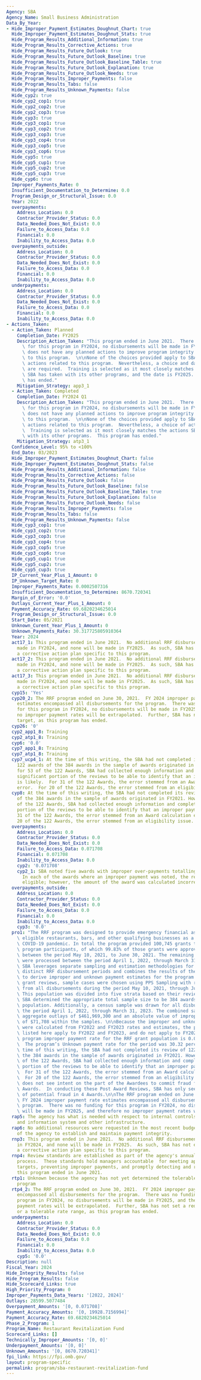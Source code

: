 ```yaml
---
Agency: SBA
Agency_Name: Small Business Administration
Data_By_Year:
- Hide_Improper_Payment_Estimates_Doughnut_Chart: true
  Hide_Improper_Payment_Estimates_Doughnut_Stats: true
  Hide_Program_Results_Additional_Information: true
  Hide_Program_Results_Corrective_Actions: true
  Hide_Program_Results_Future_Outlook: true
  Hide_Program_Results_Future_Outlook_Baseline: true
  Hide_Program_Results_Future_Outlook_Baseline_Table: true
  Hide_Program_Results_Future_Outlook_Explanation: true
  Hide_Program_Results_Future_Outlook_Needs: true
  Hide_Program_Results_Improper_Payments: false
  Hide_Program_Results_Tabs: false
  Hide_Program_Results_Unknown_Payments: false
  Hide_cyp2: true
  Hide_cyp2_cop1: true
  Hide_cyp2_cop2: true
  Hide_cyp2_cop3: true
  Hide_cyp3: true
  Hide_cyp3_cop1: true
  Hide_cyp3_cop2: true
  Hide_cyp3_cop3: true
  Hide_cyp3_cop4: true
  Hide_cyp3_cop5: true
  Hide_cyp3_cop6: true
  Hide_cyp5: true
  Hide_cyp5_cup1: true
  Hide_cyp5_cup2: true
  Hide_cyp5_cup3: true
  Hide_cyp6: true
  Improper_Payments_Rate: 0
  Insufficient_Documentation_to_Determine: 0.0
  Program_Design_or_Structural_Issue: 0.0
  Year: 2022
  overpayments:
    Address_Location: 0.0
    Contractor_Provider_Status: 0.0
    Data_Needed_Does_Not_Exist: 0.0
    Failure_to_Access_Data: 0.0
    Financial: 0.0
    Inability_to_Access_Data: 0.0
  overpayments_outside:
    Address_Location: 0.0
    Contractor_Provider_Status: 0.0
    Data_Needed_Does_Not_Exist: 0.0
    Failure_to_Access_Data: 0.0
    Financial: 0.0
    Inability_to_Access_Data: 0.0
  underpayments:
    Address_Location: 0.0
    Contractor_Provider_Status: 0.0
    Data_Needed_Does_Not_Exist: 0.0
    Failure_to_Access_Data: 0.0
    Financial: 0.0
    Inability_to_Access_Data: 0.0
- Actions_Taken:
  - Action_Taken: Planned
    Completion_Date: FY2025
    Description_Action_Taken: "This program ended in June 2021.  There was no funding\
      \ for this program in FY2024, no disbursements will be made in FY2025.  SBA\
      \ does not have any planned actions to improve program integrity that are specific\
      \ to this program.  \n\nNone of the choices provided apply to SBA's corrective\
      \ actions related to this program.  Nevertheless, a choice and date of action\
      \ are required.  Training is selected as it most closely matches the actions\
      \ SBA has taken with its other programs, and the date is FY2025.  This program\
      \ has ended."
    Mitigation_Strategy: app3_1
  - Action_Taken: Completed
    Completion_Date: FY2024 Q1
    Description_Action_Taken: "This program ended in June 2021.  There was no funding\
      \ for this program in FY2024, no disbursements will be made in FY2025.  SBA\
      \ does not have any planned actions to improve program integrity that are specific\
      \ to this program.  \n\nNone of the choices provided apply to SBA's corrective\
      \ actions related to this program.  Nevertheless, a choice of action is required.\
      \  Training is selected as it most closely matches the actions SBA has taken\
      \ with its other programs.  This program has ended."
    Mitigation_Strategy: atp3_1
  Confidence_Level: 95% to <100%
  End_Date: 03/2023
  Hide_Improper_Payment_Estimates_Doughnut_Chart: false
  Hide_Improper_Payment_Estimates_Doughnut_Stats: false
  Hide_Program_Results_Additional_Information: false
  Hide_Program_Results_Corrective_Actions: false
  Hide_Program_Results_Future_Outlook: false
  Hide_Program_Results_Future_Outlook_Baseline: false
  Hide_Program_Results_Future_Outlook_Baseline_Table: true
  Hide_Program_Results_Future_Outlook_Explanation: false
  Hide_Program_Results_Future_Outlook_Needs: false
  Hide_Program_Results_Improper_Payments: false
  Hide_Program_Results_Tabs: false
  Hide_Program_Results_Unknown_Payments: false
  Hide_cyp3_cop1: true
  Hide_cyp3_cop2: true
  Hide_cyp3_cop3: true
  Hide_cyp3_cop4: true
  Hide_cyp3_cop5: true
  Hide_cyp3_cop6: true
  Hide_cyp5_cup1: true
  Hide_cyp5_cup2: true
  Hide_cyp5_cup3: true
  IP_Current_Year_Plus_1_Amount: 0
  IP_Unknown_Target_Rate: 0
  Improper_Payments_Rate: 0.0002507316
  Insufficient_Documentation_to_Determine: 8670.720341
  Margin_of_Error: '0.0'
  Outlays_Current_Year_Plus_1_Amount: 0
  Payment_Accuracy_Rate: 69.6820234625014
  Program_Design_or_Structural_Issue: 0.0
  Start_Date: 05/2021
  Unknown_Curent_Year_Plus_1_Amount: 0
  Unknown_Payments_Rate: 30.317725805910364
  Year: 2024
  act17_1: This program ended in June 2021.  No additional RRF disbursements were
    made in FY2024, and none will be made in FY2025.  As such, SBA has not established
    a corrective action plan specific to this program.
  act17_2: This program ended in June 2021.  No additional RRF disbursements were
    made in FY2024, and none will be made in FY2025.  As such, SBA has not established
    a corrective action plan specific to this program.
  act17_3: This program ended in June 2021.  No additional RRF disbursements were
    made in FY2024, and none will be made in FY2025.  As such, SBA has not established
    a corrective action plan specific to this program.
  cyp15: 'Yes'
  cyp20_2: The RRF program ended on June 30, 2021.  FY 2024 improper payment rate
    estimates encompassed all disbursements for the program.  There was no funding
    for this program in FY2024, no disbursements will be made in FY2025, and therefore
    no improper payment rates will be extrapolated.  Further, SBA has not set a reduction
    target, as this program has ended.
  cyp26: '0'
  cyp2_app1_8: Training
  cyp2_atp1_8: Training
  cyp6: '0.0'
  cyp7_app1_8: Training
  cyp7_atp1_8: Training
  cyp7_ucp4_1: At the time of this writing, the SBA had not completed its review of
    122 awards of the 384 awards in the sample of awards originated in FY2021. However,
    for 53 of the 122 Awards, SBA had collected enough information and completed a
    significant portion of the reviews to be able to identify that an improper payment
    is likely.  For 31 of the 122 Awards, the error stemmed from an Award calculation
    error.  For 20 of the 122 Awards, the error stemmed from an eligibility issue.
  cyp8: At the time of this writing, the SBA had not completed its review of 122 awards
    of the 384 awards in the sample of awards originated in FY2021. However, for 53
    of the 122 Awards, SBA had collected enough information and completed a significant
    portion of the reviews to be able to identify that an improper payment is likely.  For
    31 of the 122 Awards, the error stemmed from an Award calculation error.  For
    20 of the 122 Awards, the error stemmed from an eligibility issue.
  overpayments:
    Address_Location: 0.0
    Contractor_Provider_Status: 0.0
    Data_Needed_Does_Not_Exist: 0.0
    Failure_to_Access_Data: 0.071708
    Financial: 0.071708
    Inability_to_Access_Data: 0.0
    cyp2: '0.071708'
    cyp2_1: SBA noted five awards with improper over-payments totalling $71,708.00.
      In each of the awards where an improper payment was noted, the recipient was
      eligible; however, the amount of the award was calculated incorrectly.
  overpayments_outside:
    Address_Location: 0.0
    Contractor_Provider_Status: 0.0
    Data_Needed_Does_Not_Exist: 0.0
    Failure_to_Access_Data: 0.0
    Financial: 0.0
    Inability_to_Access_Data: 0.0
    cyp3: '0.0'
  pro1: "The RRF program was designed to provide emergency financial assistance to\
    \ eligible restaurants, bars, and other qualifying businesses as a result of the\
    \ COVID-19 pandemic. In total the program provided 100,745 grants to eligible\
    \ program participants, of which 99.83% of those grants were approved and processed\
    \ between the period May 10, 2021, to June 30, 2021. The remaining disbursements\
    \ were processed between the period April 1, 2022, through March 31, 2023. The\
    \ SBA leverages separate sampling and estimation methodologies for each of the\
    \ distinct RRF disbursement periods and combines the results of the two estimates\
    \ to derive improper and unknown payment estimates for the program.\n\nFor RRF\
    \ grant reviews, sample cases were chosen using PPS Sampling with replacement\
    \ from all disbursements during the period May 10, 2021, through June 30, 2021.\
    \ This population was divided into five strata based on their review tier. The\
    \ SBA determined the appropriate total sample size to be 384 awards from this\
    \ population. Additionally, a census sample was drawn for all disbursements during\
    \ the period April 1, 2022, through March 31, 2023. The combined samples included\
    \ aggregate outlays of $461,969,300 and an absolute value of improper payments\
    \ of $71,708 within the samples. \n\nBecause the improper and unknown payments\
    \ were calculated from FY2022 and FY2023 rates and estimates, the program’s rates\
    \ listed here apply to FY2022 and FY2023, and do not apply to FY2024.  The estimated\
    \ program improper payment rate for the RRF grant population is 0.0003 percent.\
    \  The program’s Unknown payment rate for the period was 30.32 percent. At the\
    \ time of this writing, the SBA had not completed its review of 122 awards of\
    \ the 384 awards in the sample of awards originated in FY2021. However, for 53\
    \ of the 122 Awards, SBA had collected enough information and completed a significant\
    \ portion of the reviews to be able to identify that an improper payment is likely.\
    \  For 31 of the 122 Awards, the error stemmed from an Award calculation error.\
    \  For 20 of the 122 Awards, the error stemmed from an eligibility issue.   SBA\
    \ does not see intent on the part of the Awardees to commit fraud for these 51\
    \ Awards.  In conducting these Post Award Reviews, SBA has only seen an indication\
    \ of potential fraud in 4 Awards.\n\nThe RRF program ended on June 30, 2021. \
    \ FY 2024 improper payment rate estimates encompassed all disbursements for the\
    \ program.  There was no funding for this program in FY2024, no disbursements\
    \ will be made in FY2025, and therefore no improper payment rates will be extrapolated.\n"
  rap5: The agency has what is needed with respect to internal controls, human capital
    and information system and other infrastructure.
  rap6: No additional resources were requested in the most recent budget submission
    of the agency to establish and maintain payment integrity.
  rnp3: This program ended in June 2021.  No additional RRF disbursements were made
    in FY2024, and none will be made in FY2025.  As such, SBA has not established
    a corrective action plan specific to this program.
  rnp4: Review standards are established as part of the agency's annual  appraisal
    process.  These standards hold managers accountable  for meeting applicable reduction
    targets, preventing improper payments, and promptly detecting and recovering overpayments.  Nevertheless,
    this program ended in June 2021.
  rtp1: Unknown because the agency has not yet determined the tolerable rate for this
    program
  rtp4_2: The RRF program ended on June 30, 2021.  FY 2024 improper payment rate estimates
    encompassed all disbursements for the program.  There was no funding for this
    program in FY2024, no disbursements will be made in FY2025, and therefore no improper
    payment rates will be extrapolated.  Further, SBA has not set a reduction target
    or a tolerable rate range, as this program has ended.
  underpayments:
    Address_Location: 0.0
    Contractor_Provider_Status: 0.0
    Data_Needed_Does_Not_Exist: 0.0
    Failure_to_Access_Data: 0.0
    Financial: 0.0
    Inability_to_Access_Data: 0.0
    cyp5: '0.0'
Description: null
Fiscal_Year: 2024
Hide_Integrity_Results: false
Hide_Program_Results: false
Hide_Scorecard_Links: true
High_Priority_Program: 0
Improper_Payments_Data_Years: '[2022, 2024]'
Outlays: 28599.5077484
Overpayment_Amounts: '[0, 0.071708]'
Payment_Accuracy_Amounts: '[0, 19928.7156994]'
Payment_Accuracy_Rate: 69.6820234625014
Phase_2_Program: 1
Program_Name: Restaurant Revitalization Fund
Scorecard_Links: []
Technically_Improper_Amounts: '[0, 0]'
Underpayment_Amounts: '[0, 0]'
Unknown_Amounts: '[0, 8670.720341]'
fpi_link: https://fpi.omb.gov/
layout: program-specific
permalink: program/sba-restaurant-revitalization-fund
---
```

